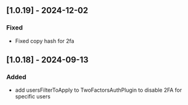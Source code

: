 ## [1.0.19] - 2024-12-02

### Fixed

- Fixed copy hash for 2fa

## [1.0.18] - 2024-09-13

### Added

- add usersFilterToApply to TwoFactorsAuthPlugin to disable 2FA for specific users